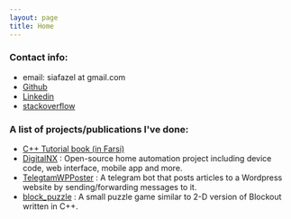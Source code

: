 ```yaml
---
layout: page
title: Home
---
```


### Contact info:
- email: siafazel at gmail.com
- <a href="https://github.com/alavifazel">Github</a>
- <a href="https://www.linkedin.com/in/alavifazel/">Linkedin</a>
- <a href="https://stackoverflow.com/users/6737309/iman-a-fazel">stackoverflow</a>

### A list of projects/publications I've done:
- <a href="">C++ Tutorial book (in Farsi)</a>
- <a href="https://github.com/DigitalNX">DigitalNX</a> : Open-source home automation project including device code, web interface, mobile app and more.
- <a href="https://github.com/alavifazel/telegramWPPoster">TelegtamWPPoster</a> : A telegram bot that posts articles to a Wordpress website by sending/forwarding messages to it.
- <a href="https://github.com/alavifazel/block_puzzle">block_puzzle</a> : A small puzzle game similar to 2-D version of Blockout written in C++.


